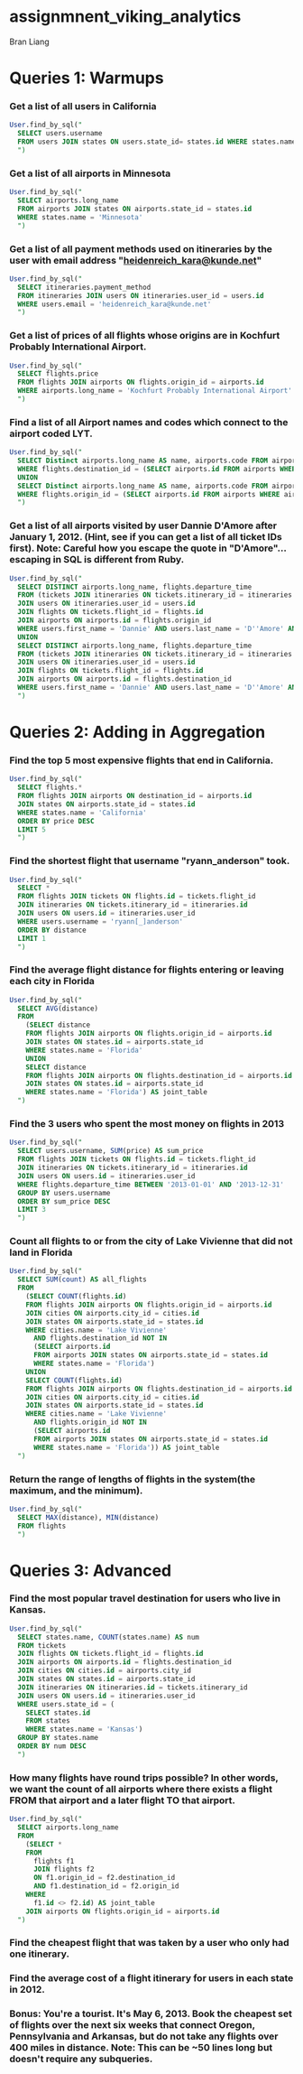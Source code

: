 # assignmnent_viking_analytics

Bran Liang

# Queries 1: Warmups
### Get a list of all users in California
```sql
User.find_by_sql("
  SELECT users.username
  FROM users JOIN states ON users.state_id= states.id WHERE states.name = 'California'
  ")
```
### Get a list of all airports in Minnesota
```sql
User.find_by_sql("
  SELECT airports.long_name
  FROM airports JOIN states ON airports.state_id = states.id
  WHERE states.name = 'Minnesota'
  ")
```
### Get a list of all payment methods used on itineraries by the user with email address "heidenreich_kara@kunde.net"
```sql
User.find_by_sql("
  SELECT itineraries.payment_method
  FROM itineraries JOIN users ON itineraries.user_id = users.id
  WHERE users.email = 'heidenreich_kara@kunde.net'
  ")
```
### Get a list of prices of all flights whose origins are in Kochfurt Probably International Airport.
```sql
User.find_by_sql("
  SELECT flights.price
  FROM flights JOIN airports ON flights.origin_id = airports.id
  WHERE airports.long_name = 'Kochfurt Probably International Airport'
  ")
```
### Find a list of all Airport names and codes which connect to the airport coded LYT.
```sql
User.find_by_sql("
  SELECT Distinct airports.long_name AS name, airports.code FROM airports JOIN flights ON airports.id = flights.origin_id
  WHERE flights.destination_id = (SELECT airports.id FROM airports WHERE airports.code = 'LYT')
  UNION
  SELECT Distinct airports.long_name AS name, airports.code FROM airports JOIN flights ON airports.id = flights.destination_id
  WHERE flights.origin_id = (SELECT airports.id FROM airports WHERE airports.code = 'LYT')
  ")
```
### Get a list of all airports visited by user Dannie D'Amore after January 1, 2012. (Hint, see if you can get a list of all ticket IDs first). Note: Careful how you escape the quote in "D'Amore"... escaping in SQL is different from Ruby.
```sql
User.find_by_sql("
  SELECT DISTINCT airports.long_name, flights.departure_time
  FROM (tickets JOIN itineraries ON tickets.itinerary_id = itineraries.id)
  JOIN users ON itineraries.user_id = users.id
  JOIN flights ON tickets.flight_id = flights.id
  JOIN airports ON airports.id = flights.origin_id
  WHERE users.first_name = 'Dannie' AND users.last_name = 'D''Amore' AND flights.departure_time > '2012-01-01'
  UNION
  SELECT DISTINCT airports.long_name, flights.departure_time
  FROM (tickets JOIN itineraries ON tickets.itinerary_id = itineraries.id)
  JOIN users ON itineraries.user_id = users.id
  JOIN flights ON tickets.flight_id = flights.id
  JOIN airports ON airports.id = flights.destination_id
  WHERE users.first_name = 'Dannie' AND users.last_name = 'D''Amore' AND flights.departure_time > '2012-01-01'
  ")
```


# Queries 2: Adding in Aggregation
### Find the top 5 most expensive flights that end in California.
```sql
User.find_by_sql("
  SELECT flights.*
  FROM flights JOIN airports ON destination_id = airports.id
  JOIN states ON airports.state_id = states.id
  WHERE states.name = 'California'
  ORDER BY price DESC
  LIMIT 5
  ")
```
### Find the shortest flight that username "ryann_anderson" took.
```sql
User.find_by_sql("
  SELECT *
  FROM flights JOIN tickets ON flights.id = tickets.flight_id
  JOIN itineraries ON tickets.itinerary_id = itineraries.id
  JOIN users ON users.id = itineraries.user_id
  WHERE users.username = 'ryann[_]anderson'
  ORDER BY distance
  LIMIT 1
  ")
```
### Find the average flight distance for flights entering or leaving each city in Florida
```sql
User.find_by_sql("
  SELECT AVG(distance)
  FROM
    (SELECT distance
    FROM flights JOIN airports ON flights.origin_id = airports.id
    JOIN states ON states.id = airports.state_id
    WHERE states.name = 'Florida'
    UNION
    SELECT distance
    FROM flights JOIN airports ON flights.destination_id = airports.id
    JOIN states ON states.id = airports.state_id
    WHERE states.name = 'Florida') AS joint_table
  ")
```
### Find the 3 users who spent the most money on flights in 2013
```sql
User.find_by_sql("
  SELECT users.username, SUM(price) AS sum_price
  FROM flights JOIN tickets ON flights.id = tickets.flight_id
  JOIN itineraries ON tickets.itinerary_id = itineraries.id
  JOIN users ON users.id = itineraries.user_id
  WHERE flights.departure_time BETWEEN '2013-01-01' AND '2013-12-31'
  GROUP BY users.username
  ORDER BY sum_price DESC
  LIMIT 3
  ")
```
### Count all flights to or from the city of Lake Vivienne that did not land in Florida
```sql
User.find_by_sql("
  SELECT SUM(count) AS all_flights
  FROM
    (SELECT COUNT(flights.id)
    FROM flights JOIN airports ON flights.origin_id = airports.id
    JOIN cities ON airports.city_id = cities.id
    JOIN states ON airports.state_id = states.id
    WHERE cities.name = 'Lake Vivienne'
      AND flights.destination_id NOT IN
      (SELECT airports.id
      FROM airports JOIN states ON airports.state_id = states.id
      WHERE states.name = 'Florida')
    UNION
    SELECT COUNT(flights.id)
    FROM flights JOIN airports ON flights.destination_id = airports.id
    JOIN cities ON airports.city_id = cities.id
    JOIN states ON airports.state_id = states.id
    WHERE cities.name = 'Lake Vivienne'
      AND flights.origin_id NOT IN
      (SELECT airports.id
      FROM airports JOIN states ON airports.state_id = states.id
      WHERE states.name = 'Florida')) AS joint_table
  ")
```
### Return the range of lengths of flights in the system(the maximum, and the minimum).
```sql
User.find_by_sql("
  SELECT MAX(distance), MIN(distance)
  FROM flights
  ")
```


# Queries 3: Advanced
### Find the most popular travel destination for users who live in Kansas.
```sql
User.find_by_sql("
  SELECT states.name, COUNT(states.name) AS num
  FROM tickets
  JOIN flights ON tickets.flight_id = flights.id
  JOIN airports ON airports.id = flights.destination_id
  JOIN cities ON cities.id = airports.city_id
  JOIN states ON states.id = airports.state_id
  JOIN itineraries ON itineraries.id = tickets.itinerary_id
  JOIN users ON users.id = itineraries.user_id
  WHERE users.state_id = (
    SELECT states.id
    FROM states
    WHERE states.name = 'Kansas')
  GROUP BY states.name
  ORDER BY num DESC
  ")
```
### How many flights have round trips possible? In other words, we want the count of all airports where there exists a flight FROM that airport and a later flight TO that airport.
```sql
User.find_by_sql("
  SELECT airports.long_name
  FROM
    (SELECT *
    FROM
      flights f1
      JOIN flights f2
      ON f1.origin_id = f2.destination_id
      AND f1.destination_id = f2.origin_id
    WHERE
      f1.id <> f2.id) AS joint_table 
    JOIN airports ON flights.origin_id = airports.id
  ")
```
### Find the cheapest flight that was taken by a user who only had one itinerary.
### Find the average cost of a flight itinerary for users in each state in 2012.
### Bonus: You're a tourist. It's May 6, 2013. Book the cheapest set of flights over the next six weeks that connect Oregon, Pennsylvania and Arkansas, but do not take any flights over 400 miles in distance. Note: This can be ~50 lines long but doesn't require any subqueries.
